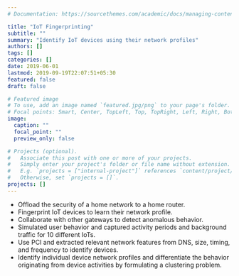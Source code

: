 ```yaml
---
# Documentation: https://sourcethemes.com/academic/docs/managing-content/

title: "IoT Fingerprinting"
subtitle: ""
summary: "Identify IoT devices using their network profiles"
authors: []
tags: []
categories: []
date: 2019-06-01
lastmod: 2019-09-19T22:07:51+05:30
featured: false
draft: false

# Featured image
# To use, add an image named `featured.jpg/png` to your page's folder.
# Focal points: Smart, Center, TopLeft, Top, TopRight, Left, Right, BottomLeft, Bottom, BottomRight.
image:
  caption: ""
  focal_point: ""
  preview_only: false

# Projects (optional).
#   Associate this post with one or more of your projects.
#   Simply enter your project's folder or file name without extension.
#   E.g. `projects = ["internal-project"]` references `content/project/deep-learning/index.md`.
#   Otherwise, set `projects = []`.
projects: []
---
```


- Offload the security of a home network to a home router.
- Fingerprint IoT devices to learn their network profile.
- Collaborate with other gateways to detect anomalous behavior.
- Simulated user behavior and captured activity periods and background traffic for 10 different IoTs.
- Use PCI and extracted relevant network features from DNS, size, timing, and frequency to identify devices. 
- Identify individual device network profiles and differentiate the behavior originating from device activities by formulating a clustering problem.

